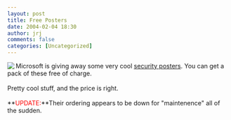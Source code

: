 ```yaml
---
layout: post
title: Free Posters
date: 2004-02-04 18:30
author: jrj
comments: false
categories: [Uncategorized]
---
```

<a href="http://www.microsoft.com/education/?ID=SecurityPosters" target="_blank"><img src="http://www.jrj.org/HackersAhead.jpg" border="0" align="left" /></a>Microsoft is giving away some very cool <a href="http://www.microsoft.com/education/?ID=SecurityPosters" target="_blank">security posters</a>. You can get a pack of these free of charge.
<br />
<br />Pretty cool stuff, and the price is right.
<br />
<br />**<font color="red">UPDATE:</font>**Their ordering appears to be down for "maintenence" all of the sudden.
